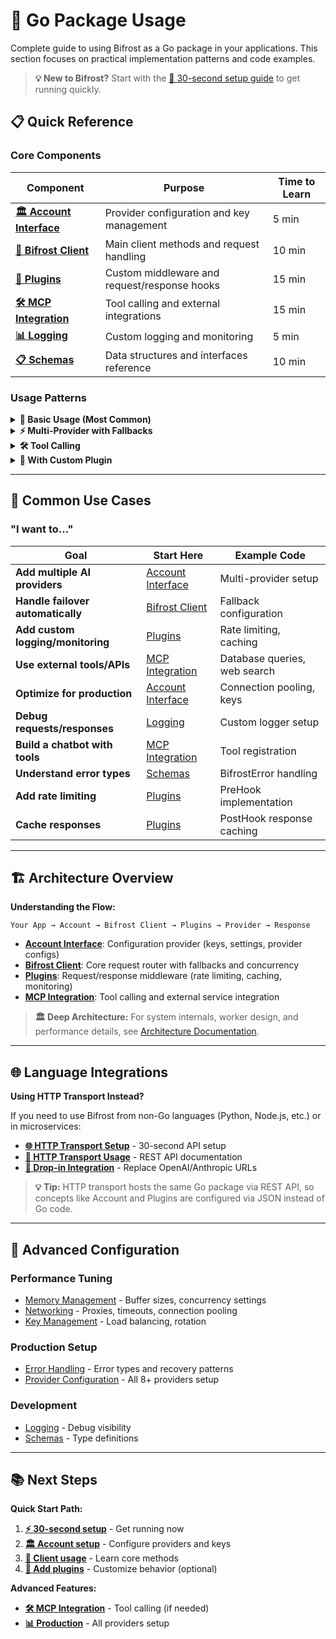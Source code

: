 # 🔧 Go Package Usage

Complete guide to using Bifrost as a Go package in your applications. This section focuses on practical implementation patterns and code examples.

> **💡 New to Bifrost?** Start with the [📖 30-second setup guide](../../quickstart/go-package.md) to get running quickly.

## 📋 Quick Reference

### **Core Components**

| Component                                    | Purpose                                      | Time to Learn |
| -------------------------------------------- | -------------------------------------------- | ------------- |
| **[🏛️ Account Interface](./account.md)**     | Provider configuration and key management    | 5 min         |
| **[🤖 Bifrost Client](./bifrost-client.md)** | Main client methods and request handling     | 10 min        |
| **[🔌 Plugins](./plugins.md)**               | Custom middleware and request/response hooks | 15 min        |
| **[🛠️ MCP Integration](./mcp.md)**           | Tool calling and external integrations       | 15 min        |
| **[📊 Logging](./logging.md)**               | Custom logging and monitoring                | 5 min         |
| **[📋 Schemas](./schemas.md)**               | Data structures and interfaces reference     | 10 min        |

### **Usage Patterns**

<details>
<summary><strong>🚀 Basic Usage (Most Common)</strong></summary>

```go
import (
    bifrost "github.com/maximhq/bifrost/core"
    "github.com/maximhq/bifrost/core/schemas"
)

// Simple account implementation
type MyAccount struct{}
// ... implement Account interface

func main() {
    client, _ := bifrost.Init(schemas.BifrostConfig{
        Account: &MyAccount{},
    })
    defer client.Cleanup()

    response, err := client.ChatCompletionRequest(context.Background(), &schemas.BifrostRequest{
        Provider: schemas.OpenAI,
        Model:    "gpt-4o-mini",
        Input: schemas.RequestInput{
            ChatCompletionInput: &[]schemas.BifrostMessage{
                {Role: schemas.ModelChatMessageRoleUser, Content: schemas.MessageContent{ContentStr: &message}},
            },
        },
    })
}
```

</details>

<details>
<summary><strong>⚡ Multi-Provider with Fallbacks</strong></summary>

```go
response, err := client.ChatCompletionRequest(ctx, &schemas.BifrostRequest{
    Provider: schemas.OpenAI,
    Model:    "gpt-4o-mini",
    Input:    input,
    Fallbacks: []schemas.Fallback{
        {Provider: schemas.Anthropic, Model: "claude-3-sonnet-20240229"},
        {Provider: schemas.Vertex, Model: "gemini-pro"},
    },
})
```

</details>

<details>
<summary><strong>🛠️ Tool Calling</strong></summary>

```go
response, err := client.ChatCompletionRequest(ctx, &schemas.BifrostRequest{
    Provider: schemas.OpenAI,
    Model:    "gpt-4o-mini",
    Input:    input,
    Params: &schemas.ModelParameters{
        Tools: &[]schemas.Tool{weatherTool},
        ToolChoice: &schemas.ToolChoice{ToolChoiceStr: &auto},
    },
})
```

</details>

<details>
<summary><strong>🔌 With Custom Plugin</strong></summary>

```go
client, _ := bifrost.Init(schemas.BifrostConfig{
    Account: &MyAccount{},
    Plugins: []schemas.Plugin{&MyCustomPlugin{}},
})
```

</details>

---

## 🎯 Common Use Cases

### **"I want to..."**

| Goal                              | Start Here                            | Example Code                 |
| --------------------------------- | ------------------------------------- | ---------------------------- |
| **Add multiple AI providers**     | [Account Interface](./account.md)     | Multi-provider setup         |
| **Handle failover automatically** | [Bifrost Client](./bifrost-client.md) | Fallback configuration       |
| **Add custom logging/monitoring** | [Plugins](./plugins.md)               | Rate limiting, caching       |
| **Use external tools/APIs**       | [MCP Integration](./mcp.md)           | Database queries, web search |
| **Optimize for production**       | [Account Interface](./account.md)     | Connection pooling, keys     |
| **Debug requests/responses**      | [Logging](./logging.md)               | Custom logger setup          |
| **Build a chatbot with tools**    | [MCP Integration](./mcp.md)           | Tool registration            |
| **Understand error types**        | [Schemas](./schemas.md)               | BifrostError handling        |
| **Add rate limiting**             | [Plugins](./plugins.md)               | PreHook implementation       |
| **Cache responses**               | [Plugins](./plugins.md)               | PostHook response caching    |

---

## 🏗️ Architecture Overview

**Understanding the Flow:**

```
Your App → Account → Bifrost Client → Plugins → Provider → Response
```

- **[Account Interface](./account.md)**: Configuration provider (keys, settings, provider configs)
- **[Bifrost Client](./bifrost-client.md)**: Core request router with fallbacks and concurrency
- **[Plugins](./plugins.md)**: Request/response middleware (rate limiting, caching, monitoring)
- **[MCP Integration](./mcp.md)**: Tool calling and external service integration

> **🏛️ Deep Architecture:** For system internals, worker design, and performance details, see [Architecture Documentation](../../architecture/).

---

## 🌐 Language Integrations

**Using HTTP Transport Instead?**

If you need to use Bifrost from non-Go languages (Python, Node.js, etc.) or in microservices:

- **[🌐 HTTP Transport Setup](../../quickstart/http-transport.md)** - 30-second API setup
- **[📡 HTTP Transport Usage](../http-transport/)** - REST API documentation
- **[🔄 Drop-in Integration](../../quickstart/integrations.md)** - Replace OpenAI/Anthropic URLs

> **💡 Tip:** HTTP transport hosts the same Go package via REST API, so concepts like Account and Plugins are configured via JSON instead of Go code.

---

## 🔧 Advanced Configuration

### **Performance Tuning**

- [Memory Management](../memory-management.md) - Buffer sizes, concurrency settings
- [Networking](../networking.md) - Proxies, timeouts, connection pooling
- [Key Management](../key-management.md) - Load balancing, rotation

### **Production Setup**

- [Error Handling](../errors.md) - Error types and recovery patterns
- [Provider Configuration](../providers.md) - All 8+ providers setup

### **Development**

- [Logging](./logging.md) - Debug visibility
- [Schemas](./schemas.md) - Type definitions

---

## 📚 Next Steps

**Quick Start Path:**

1. **[⚡ 30-second setup](../../quickstart/go-package.md)** - Get running now
2. **[🏛️ Account setup](./account.md)** - Configure providers and keys
3. **[🤖 Client usage](./bifrost-client.md)** - Learn core methods
4. **[🔌 Add plugins](./plugins.md)** - Customize behavior (optional)

**Advanced Features:**

- **[🛠️ MCP Integration](./mcp.md)** - Tool calling (if needed)
- **[📊 Production](../providers.md)** - All providers setup
